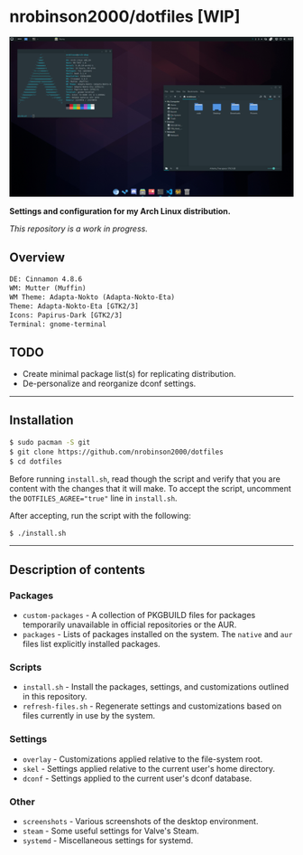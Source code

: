 # nrobinson2000/dotfiles [WIP]
![](screenshots/1.png)

**Settings and configuration for my Arch Linux distribution.**

_This repository is a work in progress._

## Overview

```
DE: Cinnamon 4.8.6 
WM: Mutter (Muffin) 
WM Theme: Adapta-Nokto (Adapta-Nokto-Eta) 
Theme: Adapta-Nokto-Eta [GTK2/3] 
Icons: Papirus-Dark [GTK2/3] 
Terminal: gnome-terminal 
```

## TODO

- Create minimal package list(s) for replicating distribution.
- De-personalize and reorganize dconf settings.

___

## Installation

```bash
$ sudo pacman -S git
$ git clone https://github.com/nrobinson2000/dotfiles
$ cd dotfiles
```

Before running `install.sh`, read though the script and verify that you are content with the changes that it will make. To accept the script, uncomment the `DOTFILES_AGREE="true"` line in `install.sh`.

After accepting, run the script with the following:

```bash
$ ./install.sh
```

___

## Description of contents

### Packages
- `custom-packages` - A collection of PKGBUILD files for packages temporarily unavailable in official repositories or the AUR.
- `packages` - Lists of packages installed on the system. The `native` and `aur` files list explicitly installed packages.

### Scripts

- `install.sh` - Install the packages, settings, and customizations outlined in this repository.
- `refresh-files.sh` - Regenerate settings and customizations based on files currently in use by the system.

### Settings

- `overlay` - Customizations applied relative to the file-system root.
- `skel` - Settings applied relative to the current user's home directory.
- `dconf` - Settings applied to the current user's dconf database.

### Other
- `screenshots` - Various screenshots of the desktop environment.
- `steam` - Some useful settings for Valve's Steam.
- `systemd` - Miscellaneous settings for systemd.
